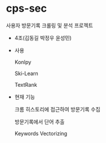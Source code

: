# cps-sec
사용자 방문기록 크롤링 및 분석 프로젝트
- 4조(김동길 박정우 윤성민)

- 사용 
    
    Konlpy
    
    Ski-Learn
    
    TextRank

- 현재 기능

    크롬 히스토리에 접근하여 방문기록 수집
    
    방문기록에서 단어 추출
    
    Keywords Vectorizing

